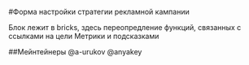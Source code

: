 #Форма настройки стратегии рекламной кампании

Блок лежит в bricks, здесь переопредление функций, связанных с ссылками на цели Метрики и подсказками

##Мейнтейнеры
@a-urukov
@anyakey
